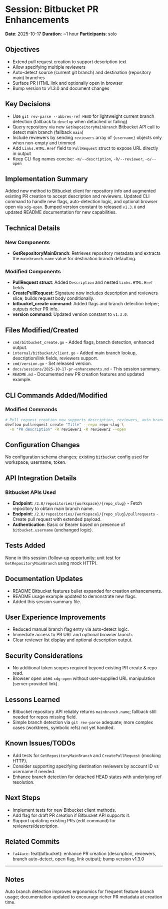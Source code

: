# Session: Bitbucket PR Enhancements
**Date**: 2025-10-17
**Duration**: ~1 hour
**Participants**: solo

## Objectives
- Extend pull request creation to support description text
- Allow specifying multiple reviewers
- Auto-detect source (current git branch) and destination (repository main) branches
- Surface PR HTML link and optionally open in browser
- Bump version to v1.3.0 and document changes

## Key Decisions
- Use `git rev-parse --abbrev-ref HEAD` for lightweight current branch detection (fallback to `develop` when detached or failing)
- Query repository via new `GetRepositoryMainBranch` Bitbucket API call to detect main branch (fallback `main`)
- Include reviewers by sending `reviewers` array of `{username}` objects only when non-empty and trimmed
- Add `Links.HTML.Href` field to `PullRequest` struct to expose URL directly in output
- Keep CLI flag names concise: `-m/--description`, `-R/--reviewer`, `-o/--open`

## Implementation Summary
Added new method to Bitbucket client for repository info and augmented existing PR creation to accept description and reviewers. Updated CLI command to handle new flags, auto-detection logic, and optional browser open via `xdg-open`. Bumped version constant to released `v1.3.0` and updated README documentation for new capabilities.

## Technical Details

### New Components
- **GetRepositoryMainBranch**: Retrieves repository metadata and extracts the `mainbranch.name` value for destination branch defaulting.

### Modified Components
- **PullRequest struct**: Added `Description` and nested `Links.HTML.Href` fields.
- **CreatePullRequest**: Signature now includes description and reviewers slice; builds request body conditionally.
- **bitbucket_create command**: Added flags and branch detection helper; outputs richer PR info.
- **version command**: Updated version constant to `v1.3.0`.

## Files Modified/Created
- `cmd/bitbucket_create.go` - Added flags, branch detection, enhanced output.
- `internal/bitbucket/client.go` - Added main branch lookup, description/link fields, reviewers support.
- `cmd/version.go` - Set released version.
- `docs/sessions/2025-10-17-pr-enhancements.md` - This session summary.
- `README.md` - Documented new PR creation features and updated example.

## CLI Commands Added/Modified
### Modified Commands
```bash
# Pull request creation now supports description, reviewers, auto branches, and open flag
devflow pullrequest create "Title" --repo repo-slug \
  -m "PR description" -R reviewer1 -R reviewer2 --open
```

## Configuration Changes
No configuration schema changes; existing `bitbucket` config used for workspace, username, token.

## API Integration Details
### Bitbucket APIs Used
- **Endpoint**: `/2.0/repositories/{workspace}/{repo_slug}` - Fetch repository to obtain main branch name.
- **Endpoint**: `/2.0/repositories/{workspace}/{repo_slug}/pullrequests` - Create pull request with extended payload.
- **Authentication**: Basic or Bearer based on presence of `bitbucket.username` (unchanged logic).

## Tests Added
None in this session (follow-up opportunity: unit test for `GetRepositoryMainBranch` using mock HTTP).

## Documentation Updates
- README Bitbucket features bullet expanded for creation enhancements.
- README usage example updated to demonstrate new flags.
- Added this session summary file.

## User Experience Improvements
- Reduced manual branch flag entry via auto-detect logic.
- Immediate access to PR URL and optional browser launch.
- Clear reviewer list display and optional description output.

## Security Considerations
- No additional token scopes required beyond existing PR create & repo read.
- Browser open uses `xdg-open` without user-supplied URL manipulation (server-provided link).

## Lessons Learned
- Bitbucket repository API reliably returns `mainbranch.name`; fallback still needed for repos missing field.
- Simple branch detection via `git rev-parse` adequate; more complex cases (worktrees, symbolic refs) not yet handled.

## Known Issues/TODOs
- Add tests for `GetRepositoryMainBranch` and `CreatePullRequest` (mocking HTTP).
- Consider supporting specifying destination reviewers by account ID vs username if needed.
- Enhance branch detection for detached HEAD states with underlying ref resolution.

## Next Steps
- Implement tests for new Bitbucket client methods.
- Add flag for draft PR creation if Bitbucket API supports it.
- Support updating existing PRs (edit command) for reviewers/description.

## Related Commits
- `fa44ace`: feat(bitbucket): enhance PR creation (description, reviewers, branch auto-detect, open flag, link output); bump version v1.3.0

---

## Notes
Auto branch detection improves ergonomics for frequent feature branch usage; documentation updated to encourage richer PR metadata at creation time.
